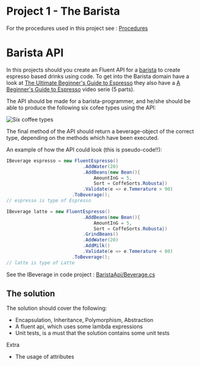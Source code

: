 # Project 1 - The Barista
For the procedures used in this project see : [Procedures](Procedures.md)

# Barista API
In this projects should you create an Fluent API for a [barista](https://en.wikipedia.org/wiki/Barista) to create espresso based drinks using code. To get into the Barista domain have a look at [The Ultimate Beginner's Guide to Espresso](https://prima-coffee.com/learn/section/espresso) they also have a [A Beginner's Guide to Espresso](https://www.youtube.com/watch?v=-kd-zX-JOVU) video serie (5 parts).

The API should be made for a barista-programmer, and he/she should be able to produce the following six cofee types using the API:

![Six coffee types](https://www.latteartguide.com/wp-content/uploads/2016/01/different-types-of-coffee-infograph.jpg)

The final method of the API should return a beverage-object of the correct type, depending on the methods which have been executed.

An example of how the API could look (this is pseudo-code!!):

```c#
IBeverage espresso = new FluentEspresso()
                            .AddWater(20)
                            .AddBeans(new Bean(){ 
                                AmountInG = 5,
                                Sort = CoffeSorts.Robusta})
    						.Validate(e => e.Temerature > 90)
                        .ToBeverage();
// espresso is type of Espresso

IBeverage latte = new FluentEspresso()
                            .AddBeans(new Bean(){ 
                                AmountInG = 5,
                                Sort = CoffeSorts.Robusta})
                            .GrindBeans()
                            .AddWater(20)
                            .AddMilk()
       						.Validate(e => e.Temerature < 80)
                        .ToBeverage();
// latte is type of Latte
```

See the IBeverage in code project : [BaristaApi/Beverage.cs](BaristaApi/Beverage.cs)

## The solution 

The solution should cover the following:

- Encapsulation, Inheritance, Polymorphism, Abstraction
- A fluent api, which uses some lambda expressions
- Unit tests, is a must that the solution contains some unit tests

Extra

- The usage of attributes

